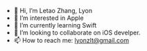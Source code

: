 - 👋 Hi, I’m Letao Zhang, Lyon
- 👀 I’m interested in Apple
- 🌱 I’m currently learning Swift
- 💞️ I’m looking to collaborate on iOS develper.
- 📫 How to reach me: lyonzlt@gmail.com

<!---
ZLYONZ/ZLYONZ is a ✨ special ✨ repository because its `README.md` (this file) appears on your GitHub profile.
You can click the Preview link to take a look at your changes.
--->
